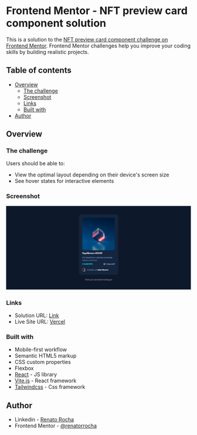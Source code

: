 # Frontend Mentor - NFT preview card component solution

This is a solution to the [NFT preview card component challenge on Frontend Mentor](https://www.frontendmentor.io/challenges/nft-preview-card-component-SbdUL_w0U). Frontend Mentor challenges help you improve your coding skills by building realistic projects.

## Table of contents

- [Overview](#overview)
  - [The challenge](#the-challenge)
  - [Screenshot](#screenshot)
  - [Links](#links)
  - [Built with](#built-with)
- [Author](#author)

## Overview

### The challenge

Users should be able to:

- View the optimal layout depending on their device's screen size
- See hover states for interactive elements

### Screenshot

![Screenshot of the project](Screenshot.png)

### Links

- Solution URL: [Link]([https://your-solution-url.com](https://www.frontendmentor.io/solutions/responsive-nft-preview-M0HD97lLoc))
- Live Site URL: [Vercel]([https://your-live-site-url.com](https://nft-preview-card-sage-five.vercel.app/))

### Built with

- Mobile-first workflow
- Semantic HTML5 markup
- CSS custom properties
- Flexbox
- [React](https://reactjs.org/) - JS library
- [Vite.js](https://vitejs.dev/) - React framework
- [Tailwindcss](https://tailwindcss.com/) - Css framework

## Author

- Linkedin - [Renato Rocha](https://www.linkedin.com/in/renato-rrodrigues/)
- Frontend Mentor - [@renatorrocha](https://www.frontendmentor.io/profile/renatorrocha)

